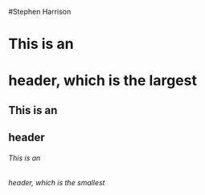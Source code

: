 #Stephen Harrison
# This is an <h1> header, which is the largest
## This is an <h2> header
###### This is an <h6> header, which is the smallest

